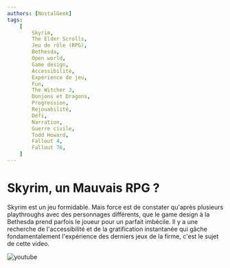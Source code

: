 ```yaml
---
authors: [NostalGeek]
tags:
    [
        Skyrim,
        The Elder Scrolls,
        Jeu de rôle (RPG),
        Bethesda,
        Open world,
        Game design,
        Accessibilité,
        Expérience de jeu,
        Fun,
        The Witcher 3,
        Donjons et Dragons,
        Progression,
        Rejouabilité,
        Défi,
        Narration,
        Guerre civile,
        Todd Howard,
        Fallout 4,
        Fallout 76,
    ]
---
```


# Skyrim, un Mauvais RPG ?

Skyrim est un jeu formidable. Mais force est de constater qu'après plusieurs playthroughs avec des personnages différents, que le game design à la Bethesda prend parfois le joueur pour un parfait imbécile. Il y a une recherche de l'accessibilité et de la gratification instantanée qui gâche fondamentalement l'expérience des derniers jeux de la firme, c'est le sujet de cette video.

![youtube](https://www.youtube.com/watch?v=ltQELRX61iA)
